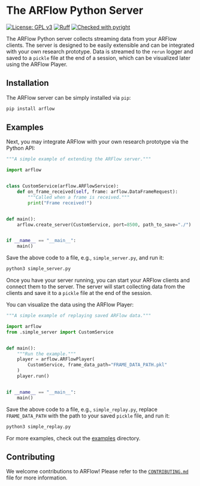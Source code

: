 # The ARFlow Python Server

[![License: GPL v3](https://img.shields.io/badge/License-GPLv3-blue.svg)](https://www.gnu.org/licenses/gpl-3.0)
[![Ruff](https://img.shields.io/endpoint?url=https://raw.githubusercontent.com/astral-sh/ruff/main/assets/badge/v2.json)](https://github.com/astral-sh/ruff)
[![Checked with pyright](https://microsoft.github.io/pyright/img/pyright_badge.svg)](https://microsoft.github.io/pyright/)

The ARFlow Python server collects streaming data from your ARFlow clients. The server is designed to be easily extensible and can be integrated with your own research prototype. Data is streamed to the `rerun` logger and saved to a `pickle` file at the end of a session, which can be visualized later using the ARFlow Player.

<!-- TODO: Insert demo image -->

## Installation

The ARFlow server can be simply installed via `pip`:

```bash
pip install arflow
```

## Examples

Next, you may integrate ARFlow with your own research prototype via the Python API:

<!-- TODO: Figure out how to sync this with example scripts -->

```python
"""A simple example of extending the ARFlow server."""

import arflow


class CustomService(arflow.ARFlowService):
    def on_frame_received(self, frame: arflow.DataFrameRequest):
        """Called when a frame is received."""
        print("Frame received!")


def main():
    arflow.create_server(CustomService, port=8500, path_to_save="./")


if __name__ == "__main__":
    main()

```

Save the above code to a file, e.g., `simple_server.py`, and run it:

```bash
python3 simple_server.py
```

Once you have your server running, you can start your ARFlow clients and connect them to the server. The server will start collecting data from the clients and save it to a `pickle` file at the end of the session.

You can visualize the data using the ARFlow Player:

```python
"""A simple example of replaying saved ARFlow data."""

import arflow
from .simple_server import CustomService


def main():
    """Run the example."""
    player = arflow.ARFlowPlayer(
        CustomService, frame_data_path="FRAME_DATA_PATH.pkl"
    )
    player.run()


if __name__ == "__main__":
    main()

```

Save the above code to a file, e.g., `simple_replay.py`, replace `FRAME_DATA_PATH` with the path to your saved `pickle` file, and run it:


```bash
python3 simple_replay.py
```

For more examples, check out the [examples](examples) directory.

## Contributing

We welcome contributions to ARFlow! Please refer to the [`CONTRIBUTING.md`](https://github.com/cake-lab/ARFlow/blob/main/CONTRIBUTING.md) file for more information.
